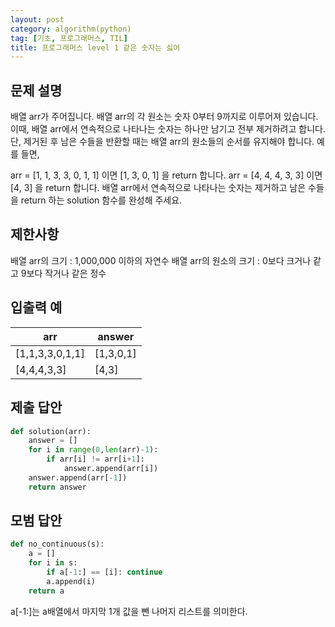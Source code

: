 ```yaml
---
layout: post
category: algorithm(python)
tag: [기초, 프로그래머스, TIL]
title: 프로그래머스 level 1 같은 숫자는 싫어
---
```


## 문제 설명

배열 arr가 주어집니다. 배열 arr의 각 원소는 숫자 0부터 9까지로 이루어져 있습니다. 이때, 배열 arr에서 연속적으로 나타나는 숫자는 하나만 남기고 전부 제거하려고 합니다. 단, 제거된 후 남은 수들을 반환할 때는 배열 arr의 원소들의 순서를 유지해야 합니다. 예를 들면,

arr = [1, 1, 3, 3, 0, 1, 1] 이면 [1, 3, 0, 1] 을 return 합니다.
arr = [4, 4, 4, 3, 3] 이면 [4, 3] 을 return 합니다.
배열 arr에서 연속적으로 나타나는 숫자는 제거하고 남은 수들을 return 하는 solution 함수를 완성해 주세요.

## 제한사항
배열 arr의 크기 : 1,000,000 이하의 자연수
배열 arr의 원소의 크기 : 0보다 크거나 같고 9보다 작거나 같은 정수

## 입출력 예

<table>
  <thead>
    <tr>
      <th>arr</th>
      <th>answer</th>
    </tr>
  </thead>
  <tbody>
    <tr>
      <td>[1,1,3,3,0,1,1]</td>
      <td>[1,3,0,1]</td>
    </tr>
    <tr>
      <td>[4,4,4,3,3]</td>
      <td>[4,3]</td>
    </tr>
  </tbody>
</table>

## 제출 답안

```python
def solution(arr):
    answer = []
    for i in range(0,len(arr)-1):
        if arr[i] != arr[i+1]:
            answer.append(arr[i])
    answer.append(arr[-1])
    return answer
```
## 모범 답안

```python
def no_continuous(s):
    a = []
    for i in s:
        if a[-1:] == [i]: continue
        a.append(i)
    return a
```

a\[-1:]는 a배열에서 마지막 1개 값을 뺀 나머지 리스트를 의미한다.

